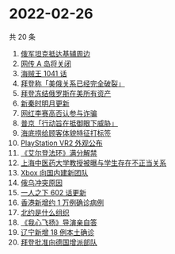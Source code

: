 # 2022-02-26

共 20 条

<!-- BEGIN -->
<!-- 最后更新时间 Sat Feb 26 2022 06:07:46 GMT+0800 (China Standard Time) -->

1. [俄军坦克抵达基辅周边](https://www.zhihu.com/search?q=俄罗斯乌克兰)
1. [网传 A 岛将关闭](https://www.zhihu.com/search?q=a岛)
1. [海贼王 1041 话](https://www.zhihu.com/search?q=海贼王)
1. [拜登称「美俄关系已经完全破裂」](https://www.zhihu.com/search?q=美俄)
1. [拜登冻结俄罗斯在美所有资产](https://www.zhihu.com/search?q=美国俄罗斯)
1. [新秦时明月更新](https://www.zhihu.com/search?q=新秦时明月)
1. [网红李赛高否认参与诈骗](https://www.zhihu.com/search?q=李赛高)
1. [普京「行动旨在抵御眼下威胁」](https://www.zhihu.com/search?q=普京讲话)
1. [海底捞给顾客体貌特征打标签](https://www.zhihu.com/search?q=海底捞)
1. [PlayStation VR2 外观公布](https://www.zhihu.com/search?q=PlayStation)
1. [《艾尔登法环》满分解禁](https://www.zhihu.com/search?q=艾尔登法环)
1. [上海中医药大学教授被曝与学生存在不正当关系](https://www.zhihu.com/search?q=上海中医药大学)
1. [Xbox 向国内建新团队](https://www.zhihu.com/search?q=xbox)
1. [俄乌冲突原因](https://www.zhihu.com/search?q=俄乌冲突原因)
1. [一人之下 602 话更新](https://www.zhihu.com/search?q=一人之下)
1. [香港新增约 1 万例确诊病例](https://www.zhihu.com/search?q=香港疫情)
1. [北约是什么组织](https://www.zhihu.com/search?q=北约是什么组织)
1. [《我心飞扬》导演亲自答](https://www.zhihu.com/search?q=我心飞扬)
1. [辽宁新增 18 例本土确诊](https://www.zhihu.com/search?q=辽宁新增)
1. [拜登批准向德国增派部队](https://www.zhihu.com/search?q=美国总统拜登)

<!-- END -->
